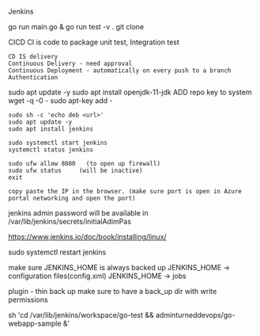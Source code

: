 Jenkins

go run main.go &
go run test -v .
git clone <url>

CICD
	CI is code to package
	unit test, Integration test
	
	CD IS delivery
	Continuous Delivery - need approval
	Continuous Deployment - automatically on every push to a branch
	Authentication

sudo apt update -y
sudo apt install openjdk-11-jdk
ADD repo key to system
	wget -q -0 - <url> 
	sudo apt-key add -
	
	sudo sh -c 'echo deb <url>'
	sudo apt update -y
	sudo apt install jenkins
	
	sudo systemctl start jenkins
	systemctl status jenkins
	
	sudo ufw allow 8080   (to open up firewall)
	sudo ufw status		(will be inactive)
	exit
	
	copy paste the IP in the browser. (make sure port is open in Azure portal networking and open the port)

jenkins admin password will be available in /var/lib/jenkins/secrets/initialAdimPas

https://www.jenkins.io/doc/book/installing/linux/

sudo systemctl restart jenkins

make sure JENKINS_HOME is always backed up 
JENKINS_HOME -> configuration files(config.xml)
JENKINS_HOME -> jobs

plugin - thin back up
make sure to have a back_up dir with write permissions

sh 'cd /var/lib/jenkins/workspace/go-test && adminturneddevops/go-webapp-sample &'